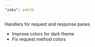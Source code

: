 ```yaml
---
"zaku": patch
---
```


Handlers for request and response panes

-   Improve colors for dark theme
-   Fix request method colors
